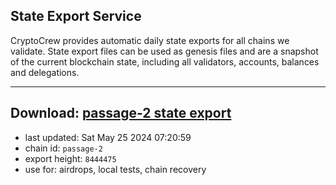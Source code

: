 ## State Export Service
CryptoCrew provides automatic daily state exports for all chains we validate. State export files can be used as genesis files and are a snapshot of the current blockchain state, including all validators, accounts, balances and delegations.

---
**Download: [passage-2 state export](https://dl-eu2.ccvalidators.com/SERVICE/passage/passage-2_export_8444475.json)**
---

- last updated: Sat May 25 2024 07:20:59
- chain id: `passage-2`
- export height: `8444475`
- use for: airdrops, local tests, chain recovery
